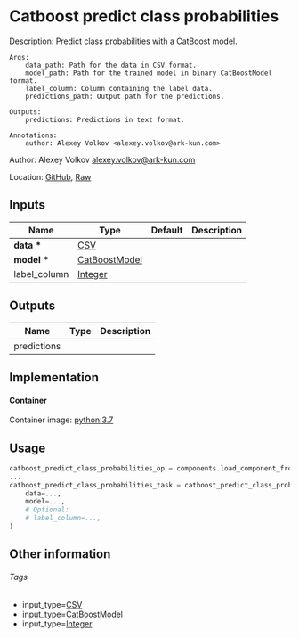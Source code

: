 <!-- BEGIN_GENERATED_CONTENT -->
# Catboost predict class probabilities

Description: Predict class probabilities with a CatBoost model.

    Args:
        data_path: Path for the data in CSV format.
        model_path: Path for the trained model in binary CatBoostModel format.
        label_column: Column containing the label data.
        predictions_path: Output path for the predictions.

    Outputs:
        predictions: Predictions in text format.

    Annotations:
        author: Alexey Volkov <alexey.volkov@ark-kun.com>

Author: Alexey Volkov <alexey.volkov@ark-kun.com>

Location: [GitHub](https://github.com/Ark-kun/pipeline_components/blob/master/components/CatBoost/Predict_class_probabilities/from_CSV/component.yaml), [Raw](https://raw.githubusercontent.com/Ark-kun/pipeline_components/master/components/CatBoost/Predict_class_probabilities/from_CSV/component.yaml)

## Inputs

|Name|Type|Default|Description|
|-|-|-|-|
|**data** **\***|[CSV]|||
|**model** **\***|[CatBoostModel]|||
|label_column|[Integer]|||

## Outputs

|Name|Type|Description|
|-|-|-|
|predictions|||

## Implementation

#### Container

Container image: [python:3.7](https://hub.docker.com/r/_/python)

## Usage

```python
catboost_predict_class_probabilities_op = components.load_component_from_url("https://raw.githubusercontent.com/Ark-kun/pipeline_components/master/components/CatBoost/Predict_class_probabilities/from_CSV/component.yaml")
...
catboost_predict_class_probabilities_task = catboost_predict_class_probabilities_op(
    data=...,
    model=...,
    # Optional:
    # label_column=...,
)
```

## Other information

###### Tags

* input_type=[CSV]
* input_type=[CatBoostModel]
* input_type=[Integer]

[CSV]: https://github.com/Ark-kun/pipeline_components/tree/master/types/CSV
[CatBoostModel]: https://github.com/Ark-kun/pipeline_components/tree/master/types/CatBoostModel
[Integer]: https://github.com/Ark-kun/pipeline_components/tree/master/types/Integer
<!-- END_GENERATED_CONTENT -->
